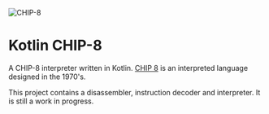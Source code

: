 ![CHIP-8](assets/icon-above-font.png=250x250)

# Kotlin CHIP-8
A CHIP-8 interpreter written in Kotlin. [CHIP 8](https://en.wikipedia.org/wiki/CHIP-8) is an interpreted language designed in the 1970's.

This project contains a disassembler, instruction decoder and interpreter. It is still a work in progress.

